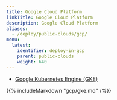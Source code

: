 ```yaml
---
title: Google Cloud Platform
linkTitle: Google Cloud Platform
description: Google Cloud Platform
aliases:
  - /deploy/public-clouds/gcp/
menu:
  latest:
    identifier: deploy-in-gcp
    parent: public-clouds
    weight: 640
---
```


<ul class="nav nav-tabs nav-tabs-yb">
  <li >
    <a href="#gke">
      <i class="fa fa-cubes" aria-hidden="true"></i>
      Google Kubernetes Engine (GKE)
    </a>
  </li>
</ul>

<div class="tab-content">
  <div id="gke" class="tab-pane fade in active">
    {{% includeMarkdown "gcp/gke.md" /%}}
  </div>
</div>
